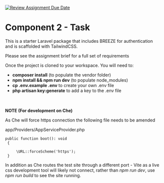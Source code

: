 [![Review Assignment Due Date](https://classroom.github.com/assets/deadline-readme-button-24ddc0f5d75046c5622901739e7c5dd533143b0c8e959d652212380cedb1ea36.svg)](https://classroom.github.com/a/0zpPJvnn)
# Component 2 - Task

<p>This is a starter Laravel package that includes BREEZE for authentication and is scaffolded with TailwindCSS. 
</p>
<p>
Please see the assignment brief for a full set of requirements
</p>
<p>
Once the project is cloned to your workspace. You will need to:
</p>
<ul>
<li><b>composer install</b> (to populate the vendor folder)</li>
<li><b>npm install && npm run dev</b> (to populate node_modules)</li>
<li><b>cp .env.example .env</b> to create your own .env file</li>
<li><b>php artisan key:generate</b> to add a key to the .env file</li>
</ul>

<br />
<br />
<b>NOTE (For development on Che)</b>

<p>As Che will force https connection the following file needs to be amended<br />

app/Providers/AppServiceProvider.php <br />

<code>public function boot(): void
    <br />&nbsp;{
        <br />&nbsp;&nbsp;&nbsp;&nbsp;&nbsp;\URL::forceScheme('https'); 
    <br />&nbsp;}
</code>

In addition as Che routes the test site through a different port - Vite as a live css development tool will likely not connect,
rather than <em>npm run dev</em>, use <em>npm run build</em> to see the site running.

